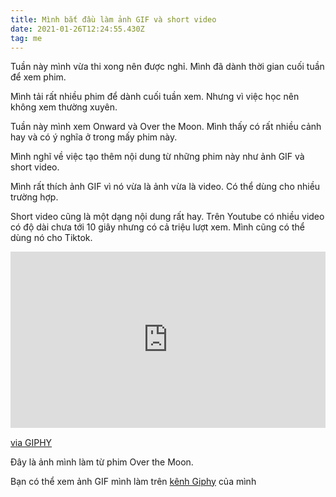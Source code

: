 ```yaml
---
title: Mình bắt đầu làm ảnh GIF và short video
date: 2021-01-26T12:24:55.430Z
tag: me
---
```

Tuần này mình vừa thi xong nên được nghỉ. Mình đã dành thời gian cuối tuần để xem phim.

Mình tải rất nhiều phim để dành cuối tuần xem. Nhưng vì việc học nên không xem thường xuyên.

Tuần này mình xem Onward và Over the Moon. Mình thấy có rất nhiều cảnh hay và có ý nghĩa ở trong mấy phim này.

Mình nghĩ về việc tạo thêm nội dung từ những phim này như ảnh GIF và short video. 

Mình rất thích ảnh GIF vì nó vừa là ảnh vừa là video. Có thể dùng cho nhiều trường hợp.

Short video cũng là một dạng nội dung rất hay. Trên Youtube có nhiều video có độ dài chưa tới 10 giây nhưng có cả triệu lượt xem. Mình cũng có thể dùng nó cho Tiktok.

<div style="width:100%;height:0;padding-bottom:56%;position:relative;"><iframe src="https://giphy.com/embed/A4qzG2VcLD6UHInLUT" width="100%" height="100%" style="position:absolute" frameBorder="0" class="giphy-embed" allowFullScreen></iframe></div><p><a href="https://giphy.com/gifs/animation-cartoon-whatishappening-A4qzG2VcLD6UHInLUT">via GIPHY</a></p>

Đây là ảnh mình làm từ phim Over the Moon.

Bạn có thể xem ảnh GIF mình làm trên [kênh Giphy](https://giphy.com/channel/koogio) của mình